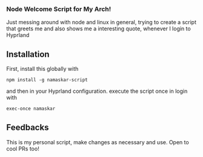 ### Node Welcome Script for My Arch!

Just messing around with node and linux in general, trying to create a script that greets me and also shows me a interesting quote, whenever I login to Hyprland

## Installation
First, install this globally with
```
npm install -g namaskar-script
```
and then in your Hyprland configuration. execute the script once in login with

```bash 
exec-once namaskar
```

## Feedbacks
This is my personal script, make changes as necessary and use. Open to cool PRs too!
